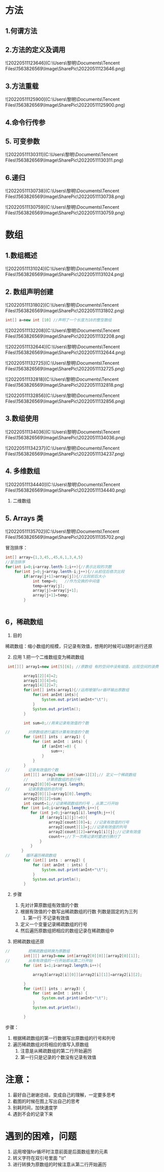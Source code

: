 # 方法

## 1.何谓方法









## 2.方法的定义及调用

![20220511123646](C:\Users\黎明\Documents\Tencent Files\1563826569\Image\SharePic\20220511123646.png)











## 3.方法重载



![20220511125900](C:\Users\黎明\Documents\Tencent Files\1563826569\Image\SharePic\20220511125900.png)







## 4.命令行传参









## 5. 可变参数



![20220511130311](C:\Users\黎明\Documents\Tencent Files\1563826569\Image\SharePic\20220511130311.png)







## 6.递归



![20220511130738](C:\Users\黎明\Documents\Tencent Files\1563826569\Image\SharePic\20220511130738.png)



![20220511130759](C:\Users\黎明\Documents\Tencent Files\1563826569\Image\SharePic\20220511130759.png)



# 数组

## 1.数组概述

![20220511131024](C:\Users\黎明\Documents\Tencent Files\1563826569\Image\SharePic\20220511131024.png)





## 2. 数组声明创建



![20220511131802](C:\Users\黎明\Documents\Tencent Files\1563826569\Image\SharePic\20220511131802.png)

```java
int[] a=new int [10] //声明了一个长度为10的整型数组
```



![20220511132208](C:\Users\黎明\Documents\Tencent Files\1563826569\Image\SharePic\20220511132208.png)



![20220511132644](C:\Users\黎明\Documents\Tencent Files\1563826569\Image\SharePic\20220511132644.png)



![20220511132725](C:\Users\黎明\Documents\Tencent Files\1563826569\Image\SharePic\20220511132725.png)



![20220511132818](C:\Users\黎明\Documents\Tencent Files\1563826569\Image\SharePic\20220511132818.png)



![20220511132856](C:\Users\黎明\Documents\Tencent Files\1563826569\Image\SharePic\20220511132856.png)







## 3.数组使用

![20220511134036](C:\Users\黎明\Documents\Tencent Files\1563826569\Image\SharePic\20220511134036.png)





![20220511134237](C:\Users\黎明\Documents\Tencent Files\1563826569\Image\SharePic\20220511134237.png)



## 4. 多维数组

![20220511134440](C:\Users\黎明\Documents\Tencent Files\1563826569\Image\SharePic\20220511134440.png)

1. 二维数组











## 5. Arrays 类

![20220511135702](C:\Users\黎明\Documents\Tencent Files\1563826569\Image\SharePic\20220511135702.png)



冒泡排序：

```java
int[] array={1,3,45,,45,6,1,3,4,5}
//冒泡排序
for(int i=0;i<array.lenth-1;i++){//表示比较的次数
    for(int j=0;j<array.lenth-i;j++){//从前往后依次比较
        if(array[j+1]>array[j]){//比较前后大小
            int temp=0;   //作为交换的中间值
            temp=array[j];
            array[j]=array[j+1];
            array[j+1]=temp;
        }
    
```







## 6，稀疏数组







1. 目的

稀疏数组：缩小数组的规模，只记录有效值，想用的时候可以随时进行还原











2. 应用
   1.把一个二维数组变为稀疏数组

```java
 int[][] array1=new int[5][6]; //原数组 有的空间中没有赋值，出现空间的浪费

        array1[2][4]=2;
        array1[3][4]=6;
        array1[4][2]=7;
        for(int[] ints:array1){//运用增强for循环输出原数组
            for(int anInt:ints){
                System.out.print(anInt+"\t");
            }
            System.out.println();
        }

        int sum=0;//用来记录有效值的个数

//        对原数组进行遍历计算有效值的个数
        for (int[] ints : array1) {
            for (int anInt : ints) {
                if (anInt!=0) {
                    sum++;
                }
            }
        }
//        记录有效值的个数
        int[][] array2=new int[sum+1][3];// 定义一个稀疏数组
        //        计算原数组的总行号
        array2[0][0]=array1.length;
//        记录原数组的总列号
        array2[0][1]=array1[0].length;
        array2[0][2]=sum;
        int count=1;//记录稀疏数组的行号 ，从第二行开始
       for (int i=0;i<array1.length;i++){
           for (int j=0;j<array1[i].length;j++){
               if (array1[i][j]!=0){
                   array2[count][0]=i; //记录有效值的行号
                   array2[count][1]=j;//记录有效值的列号
                   array2[count][2]=array1[i][j];//记录有效值
                   count++;//下一次再记录时要进行换行了
               }
           }
       }
//       循环遍历稀疏数组
        for (int[] ints : array2) {
            for (int anInt : ints) {
                System.out.print(anInt+"\t");
            }
            System.out.println();
        }

```



2. 步骤
   1. 先对计算原数组有效值的个数
   2. 根据有效值的个数写出稀疏数组的行数 列数是固定的为三列 
      1. 第一行 不记录有效值
   3. 定义一个变量记录稀疏数组的行号
   4. 然后遍历原数组把相应的数组记录在稀疏数组中









2. 把稀疏数组还原

```java
//        把稀疏数组转换为原数组
        int[][] array3=new int[array2[0][0]][array2[0][1]];
//        从有有效值的一行开始即从第二行开始
        for (int i=1;i<array2.length;i++){

            array3[array2[i][0]][array2[i][1]]=array2[i][2];

        }
        for (int[] ints : array3) {
            for (int anInt : ints) {
                System.out.print(anInt+"\t");
            }
            System.out.println();

        }
```



步骤：

1. 根据稀疏数组的第一行数据写出原数组的行号和列号
2. 遍历稀疏数组对将相应的值写入原数组 
   1. 注意是从稀疏数组的第二行开始遍历
   2. 第一行只是记录的个数没有记录有效值

# 注意：

1. 最好自己谢谢总结，变成自己的理解，一定要多思考
2. 截图的时候在图上写出自己的思考
3. 别耗时间，加快速度学
4. 遇到不会的记录下来



# 遇到的困难，问题

1. 运用增强for循坏时注意前面是后面数组里的元素
2. 转义字符在双引号里面  "\t"
3. 进行转换为原数组的时候注意从第二行开始遍历

